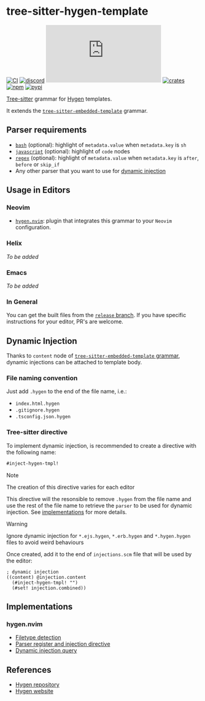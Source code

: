 # tree-sitter-hygen-template

[![CI][ci]](https://github.com/Hdoc1509/tree-sitter-hygen-template/actions/workflows/ci.yml)
[![discord][discord]](https://discord.gg/w7nTvsVJhm)
[![matrix][matrix]](https://matrix.to/#/#tree-sitter-chat:matrix.org)
[![crates][crates]](https://crates.io/crates/tree-sitter-hygen-template)
[![npm][npm]](https://www.npmjs.com/package/tree-sitter-hygen-template)
[![pypi][pypi]](https://pypi.org/project/tree-sitter-hygen-template)

[Tree-sitter](https://github.com/tree-sitter/tree-sitter) grammar for
[Hygen](https://www.hygen.io/) templates.

It extends the [`tree-sitter-embedded-template`][embedded-template] grammar.

## Parser requirements

- [`bash`](https://github.com/tree-sitter/tree-sitter-bash) (optional):
  highlight of `metadata.value` when `metadata.key` is `sh`
- [`javascript`](https://github.com/tree-sitter/tree-sitter-javascript)
  (optional): highlight of `code` nodes
- [`regex`](https://github.com/tree-sitter/tree-sitter-regex) (optional):
  highlight of `metadata.value` when `metadata.key` is `after`, `before` or
  `skip_if`
- Any other parser that you want to use for [dynamic injection](#dynamic-injection)

## Usage in Editors

### Neovim

- [`hygen.nvim`](https://github.com/Hdoc1509/hygen.nvim): plugin that integrates
  this grammar to your `Neovim` configuration.

### Helix

_To be added_

<!--
TODO: add script to add this grammar to Helix configuration. see:
- https://docs.helix-editor.com/guides/adding_languages.html
- https://docs.helix-editor.com/languages.html
take reference from:
https://github.com/IndianBoy42/tree-sitter-just?tab=readme-ov-file#manual-installation-helix
-->

### Emacs

_To be added_

<!--
TODO: take reference from:
https://github.com/tree-sitter-perl/tree-sitter-perl?tab=readme-ov-file#emacs
-->

### In General

You can get the built files from the [`release` branch][release-branch]. If you
have specific instructions for your editor, PR's are welcome.

## Dynamic Injection

Thanks to `content` node of [`tree-sitter-embedded-template`
grammar][embedded-template-grammar], dynamic injections can be attached to
template body.

### File naming convention

Just add `.hygen` to the end of the file name, i.e.:

- `index.html.hygen`
- `.gitignore.hygen`
- `.tsconfig.json.hygen`

### Tree-sitter directive

To implement dynamic injection, is recommended to create a directive with the
following name:

```txt
#inject-hygen-tmpl!
```

> [!NOTE]
> The creation of this directive varies for each editor

This directive will the resonsible to remove `.hygen` from the file name and use
the rest of the file name to retrieve the `parser` to be used for dynamic
injection. See [implementations](#implementations) for more details.

> [!WARNING]
> Ignore dynamic injection for `*.ejs.hygen`, `*.erb.hygen` and `*.hygen.hygen`
> files to avoid weird behaviours

Once created, add it to the end of `injections.scm` file that will be used by
the editor:

```query
; dynamic injection
((content) @injection.content
  (#inject-hygen-tmpl! "")
  (#set! injection.combined))
```

## Implementations

### hygen.nvim

- [Filetype detection][hygen-nvim-filetype]
- [Parser register and injection directive][hygen-nvim-tree-sitter]
- [Dynamic injection query][hygen-nvim-injection-queries]

## References

- [Hygen repository](https://github.com/jondot/hygen)
- [Hygen website](https://www.hygen.io/)

[ci]: https://github.com/Hdoc1509/tree-sitter-hygen-template/actions/workflows/ci.yml/badge.svg
[discord]: https://img.shields.io/discord/1063097320771698699?logo=discord&label=discord
[matrix]: https://img.shields.io/matrix/tree-sitter-chat%3Amatrix.org?logo=matrix&label=matrix
[crates]: https://img.shields.io/crates/v/tree-sitter-hygen-template?logo=rust
[npm]: https://img.shields.io/npm/v/tree-sitter-hygen-template?logo=npm
[pypi]: https://img.shields.io/pypi/v/tree-sitter-hygen-template?logo=pypi&logoColor=ffd242
[embedded-template]: https://github.com/tree-sitter/tree-sitter-embedded-template
[embedded-template-grammar]: https://github.com/tree-sitter/tree-sitter-embedded-template/blob/master/grammar.js
[hygen-nvim-filetype]: https://github.com/Hdoc1509/hygen.nvim/blob/master/ftdetect/hygen.vim
[hygen-nvim-injection-queries]: https://github.com/Hdoc1509/hygen.nvim/blob/master/queries/hygen_template/injections.scm
[hygen-nvim-tree-sitter]: https://github.com/Hdoc1509/hygen.nvim/blob/master/lua/hygen/tree-sitter.lua
[release-branch]: https://github.com/Hdoc1509/tree-sitter-hygen-template/tree/release
